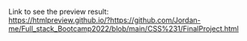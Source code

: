 Link to see the preview result:   
https://htmlpreview.github.io/?https://github.com/Jordan-me/Full_stack_Bootcamp2022/blob/main/CSS%231/FinalProject.html
